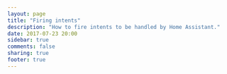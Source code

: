 ```yaml
---
layout: page
title: "Firing intents"
description: "How to fire intents to be handled by Home Assistant."
date: 2017-07-23 20:00
sidebar: true
comments: false
sharing: true
footer: true
---
```


<script>
window.location = 'https://developers.home-assistant.io/docs/en/intent_firing.html';
</script>